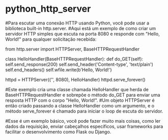 # python_http_server
#Para escutar uma conexão HTTP usando Python, você pode usar a biblioteca built-in http.server. 
#Aqui está um exemplo de como criar um servidor HTTP simples que escuta na porta 8080 e responde com "Hello, World!" para qualquer solicitação recebida:

from http.server import HTTPServer, BaseHTTPRequestHandler

class HelloHandler(BaseHTTPRequestHandler):
    def do_GET(self):
        self.send_response(200)
        self.send_header('Content-type', 'text/plain')
        self.end_headers()
        self.wfile.write(b'Hello, World!')

httpd = HTTPServer(('', 8080), HelloHandler)
httpd.serve_forever()

#Este exemplo cria uma classe chamada HelloHandler que herda de BaseHTTPRequestHandler e sobrepõe o método do_GET para enviar uma resposta HTTP com o corpo "Hello, World!". 
#Um objeto HTTPServer é então criado passando a classe HelloHandler como um argumento, e o método serve_forever é chamado para iniciar o loop de escuta do servidor.

#Esse é um exemplo básico, você pode fazer muito mais coisas, como ler dados da requisição, enviar cabeçalhos específicos, usar frameworks para facilitar o desenvolvimento como Flask ou Django.
